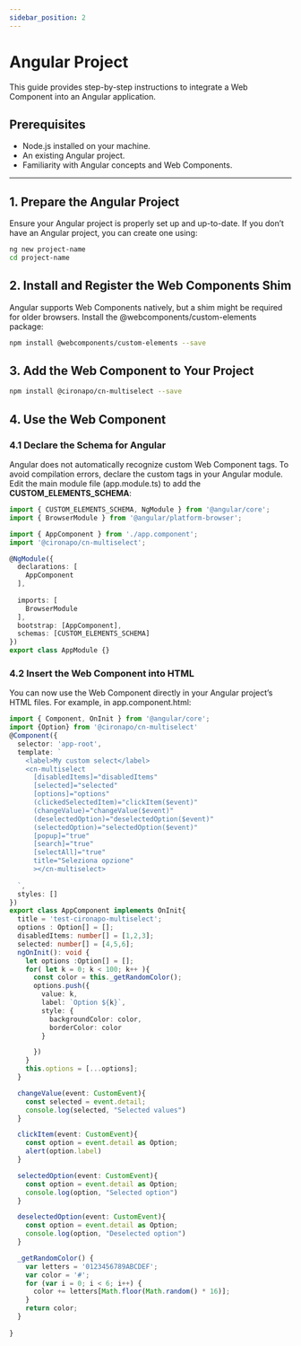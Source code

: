 ```yaml
---
sidebar_position: 2
---
```


# Angular Project

This guide provides step-by-step instructions to integrate a Web Component into an Angular application.

## Prerequisites

- Node.js installed on your machine.
- An existing Angular project.
- Familiarity with Angular concepts and Web Components.

---

## 1. Prepare the Angular Project

Ensure your Angular project is properly set up and up-to-date. If you don’t have an Angular project, you can create one using:

```bash
ng new project-name
cd project-name
```

## 2. Install and Register the Web Components Shim

Angular supports Web Components natively, but a shim might be required for older browsers. Install the @webcomponents/custom-elements package:

```bash
npm install @webcomponents/custom-elements --save
```

## 3. Add the Web Component to Your Project

```bash
npm install @cironapo/cn-multiselect --save
```


## 4. Use the Web Component
### 4.1 Declare the Schema for Angular

Angular does not automatically recognize custom Web Component tags. To avoid compilation errors, declare the custom tags in your Angular module. Edit the main module file (app.module.ts) to add the **CUSTOM_ELEMENTS_SCHEMA**:

```typescript title="app.module.ts"
import { CUSTOM_ELEMENTS_SCHEMA, NgModule } from '@angular/core';
import { BrowserModule } from '@angular/platform-browser';

import { AppComponent } from './app.component';
import '@cironapo/cn-multiselect';

@NgModule({
  declarations: [
    AppComponent
  ],
  
  imports: [
    BrowserModule
  ],
  bootstrap: [AppComponent],
  schemas: [CUSTOM_ELEMENTS_SCHEMA]
})
export class AppModule {}
```

### 4.2 Insert the Web Component into HTML
You can now use the Web Component directly in your Angular project’s HTML files. For example, in app.component.html:

```typescript title="app.component.ts"
import { Component, OnInit } from '@angular/core';
import {Option} from '@cironapo/cn-multiselect'
@Component({
  selector: 'app-root',
  template: `
    <label>My custom select</label>
    <cn-multiselect 
      [disabledItems]="disabledItems"
      [selected]="selected"
      [options]="options" 
      (clickedSelectedItem)="clickItem($event)"
      (changeValue)="changeValue($event)"
      (deselectedOption)="deselectedOption($event)"
      (selectedOption)="selectedOption($event)"
      [popup]="true"
      [search]="true"
      [selectAll]="true"
      title="Seleziona opzione"
      ></cn-multiselect>
    
  `,
  styles: []
})
export class AppComponent implements OnInit{
  title = 'test-cironapo-multiselect';
  options : Option[] = [];
  disabledItems: number[] = [1,2,3];
  selected: number[] = [4,5,6];
  ngOnInit(): void {
    let options :Option[] = [];
    for( let k = 0; k < 100; k++ ){
      const color = this._getRandomColor();
      options.push({
        value: k,
        label: `Option ${k}`,
        style: {
          backgroundColor: color,
          borderColor: color
        }

      })
    }
    this.options = [...options];
  }

  changeValue(event: CustomEvent){
    const selected = event.detail;
    console.log(selected, "Selected values")
  }

  clickItem(event: CustomEvent){
    const option = event.detail as Option;
    alert(option.label)
  }

  selectedOption(event: CustomEvent){
    const option = event.detail as Option;
    console.log(option, "Selected option")
  }

  deselectedOption(event: CustomEvent){
    const option = event.detail as Option;
    console.log(option, "Deselected option")
  }

  _getRandomColor() {
    var letters = '0123456789ABCDEF';
    var color = '#';
    for (var i = 0; i < 6; i++) {
      color += letters[Math.floor(Math.random() * 16)];
    }
    return color;
  }
  
}
```